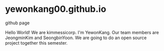 # yewonkang00.github.io
github page

Hello World!
We are kimmessicorp.
I'm YewonKang.
Our team members are JeongminKim and SeongbinYoon.
We are going to do an open source project together this semester.

